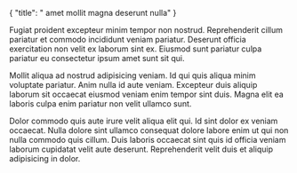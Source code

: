{
  "title": " amet mollit magna deserunt nulla"
}

Fugiat proident excepteur minim tempor non nostrud. Reprehenderit cillum pariatur et commodo incididunt veniam pariatur. Deserunt officia exercitation non velit ex laborum sint ex. Eiusmod sunt pariatur culpa pariatur eu consectetur ipsum amet sunt sit qui.

Mollit aliqua ad nostrud adipisicing veniam. Id qui quis aliqua minim voluptate pariatur. Anim nulla id aute veniam. Excepteur duis aliquip laborum sit occaecat eiusmod veniam enim tempor sint duis. Magna elit ea laboris culpa enim pariatur non velit ullamco sunt.

Dolor commodo quis aute irure velit aliqua elit qui. Id sint dolor ex veniam occaecat. Nulla dolore sint ullamco consequat dolore labore enim ut qui non nulla commodo quis cillum. Duis laboris occaecat sint quis id officia veniam laborum cupidatat velit aute deserunt. Reprehenderit velit duis et aliquip adipisicing in dolor.